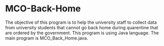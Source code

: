 # MCO-Back-Home
The objective of this program is to help the university staff to collect data from university students that cannot go back home during quarentine that are ordered by the government. This program is using Java language. The main program is MCO_Back_Home.java.
